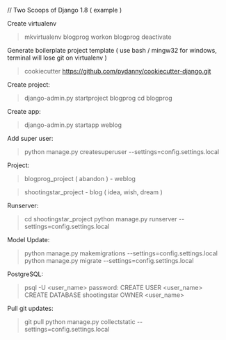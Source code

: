 
// Two Scoops of Django 1.8 ( example )

Create virtualenv
> mkvirtualenv blogprog
> workon blogprog
> deactivate

Generate boilerplate project template
( use bash / mingw32 for windows, terminal will lose git on virtualenv )
> cookiecutter https://github.com/pydanny/cookiecutter-django.git


Create project:
> django-admin.py startproject blogprog
> cd blogprog

Create app:
> django-admin.py startapp weblog

Add super user:
> python manage.py createsuperuser --settings=config.settings.local

Project:
> blogprog_project ( abandon )
    - weblog

> shootingstar_project
    - blog ( idea, wish, dream )

Runserver:
> cd shootingstar_project
> python manage.py runserver --settings=config.settings.local

Model Update:
> python manage.py makemigrations --settings=config.settings.local
> python manage.py migrate --settings=config.settings.local

PostgreSQL:
> psql -U <user_name>
> password: <password>
> CREATE USER <user_name>
> CREATE DATABASE shootingstar OWNER <user_name>

Pull git updates:
> git pull
> python manage.py collectstatic --settings=config.settings.local

